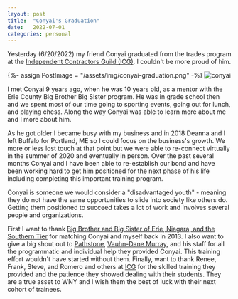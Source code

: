 ```yaml
---
layout: post
title:  "Conyai's Graduation"
date:   2022-07-01
categories: personal
---
```

Yesterday (6/20/2022) my friend Conyai graduated from the trades program at the [Independent Contractors Guild (ICG)](https://www.icgofwny.com/). I couldn't be more proud of him.
<br/>

{%- assign PostImage = "/assets/img/conyai-graduation.png" -%}
<img src="{{ PostImage | relative_url }}" alt="conyai" class="post-image-inline">


I met Conyai 9 years ago, when he was 10 years old, as a mentor with the Erie County Big Brother Big Sister program. He was in grade school then and we spent most of our time going to sporting events, going out for lunch, and playing chess. Along the way Conyai was able to learn more about me and I more about him.

As he got older I became busy with my business and in 2018 Deanna and I left Buffalo for Portland, ME so I could focus on the business's growth. We more or less lost touch at that point but we were able to re-connect virtually in the summer of 2020 and eventually in person. Over the past several months Conyai and I have been able to re-establish our bond and have been working hard to get him positioned for the next phase of his life including completing this important training program.

Conyai is someone we would consider a "disadvantaged youth" - meaning they do not have the same opportunities to slide into society like others do. Getting them positioned to succeed takes a lot of work and involves several people and organizations.

First I want to thank [Big Brother and Big Sister of Erie, Niagara, and the Southern Tier](https://bbbsenst.org/) for matching Conyai and myself back in 2013. I also want to give a big shout out to [Pathstone](https://pathstone.org/), [Vauhn-Dane Murray](https://www.linkedin.com/in/vauhn-dane-murray-msw-bsw-7a9432213/), and his staff for all the programmatic and individual help they provided Conyai. This training effort wouldn't have started without them. Finally, want to thank Renee, Frank, Steve, and Romero and others at [ICG](https://www.icgofwny.com/) for the skilled training they provided and the patience they showed dealing with their students. They are a true asset to WNY and I wish them the best of luck with their next cohort of trainees.

